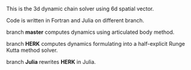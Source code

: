This is the 3d dynamic chain solver using 6d spatial vector.

Code is written in Fortran and Julia on different branch.

branch **master** computes dynamics using articulated body method.

branch **HERK** computes dynamics formulating into a half-explicit Runge Kutta method solver.

branch **Julia** rewrites **HERK** in Julia.